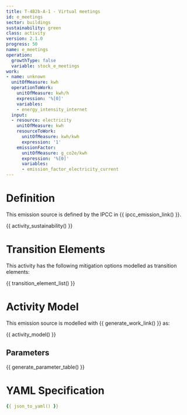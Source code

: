 ```yaml
---
title: T-4B2b-A-1 - Virtual meetings
id: e_meetings
sector: buildings
sustainability: green
class: activity
version: 2.1.0
progress: 50
name: e_meetings
operation:
  growthType: false
  variable: stock_e_meetings
work:
- name: unknown
  unitOfMeasure: kwh
  operationToWork:
    unitOfMeasure: kwh/h
    expression: '%[0]'
    variables:
    - energy_intensity_internet
  input:
  - resource: electricity
    unitOfMeasure: kwh
    resourceToWork:
      unitOfMeasure: kwh/kwh
      expression: '1'
    emissionFactor:
      unitOfMeasure: g_co2e/kwh
      expression: '%[0]'
      variables:
      - emission_factor_electricity_current
---
```

# Definition
This emission source is defined by the IPCC in {{ ipcc_emission_link() }}.


{{ activity_sustainability() }}

# Transition Elements

This activity has the following mitigation options modelled as transition elements:

{{ transition_element_list() }}

# Activity Model
This emission source is modelled with {{ generate_work_link() }} as:

{{ activity_model() }}

## Parameters

{{ generate_parameter_table() }}

# YAML Specification

```yaml
{{ json_to_yaml() }}
```

